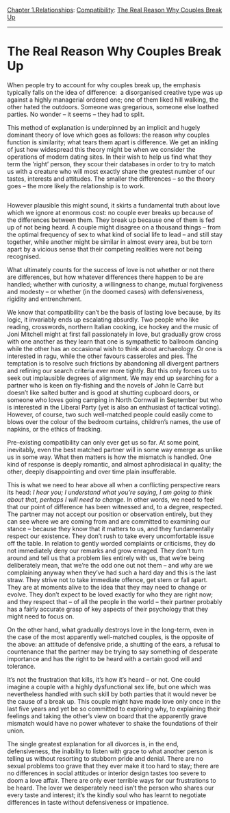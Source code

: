 [Chapter 1.Relationships](https://www.theschooloflife.com/thebookoflife/category/relationships/): [Compatibility](https://www.theschooloflife.com/thebookoflife/category/relationships/compatibility/): [The Real Reason Why Couples Break Up](https://www.theschooloflife.com/thebookoflife/the-real-reason-why-couples-break-up/)

* * *

# The Real Reason Why Couples Break Up

When people try to account for why couples break up, the emphasis typically falls on the idea of difference:&nbsp; a disorganised creative type was up against a highly managerial ordered one; one of them liked hill walking, the other hated the outdoors. Someone was gregarious, someone else loathed parties. No wonder – it seems – they had to split.&nbsp;

This method of explanation is underpinned by an implicit and hugely dominant theory of love which goes as follows: the reason why couples function is similarity; what tears them apart is difference. We get an inkling of just how widespread this theory might be when we consider the operations of modern dating sites. In their wish to help us find what they term the ‘right’ person, they scour their databases in order to try to match us with a creature who will most exactly share the greatest number of our tastes, interests and attitudes. The smaller the differences – so the theory goes – the more likely the relationship is to work.

<figure class="aligncenter"><img src="https://www.theschooloflife.com/thebookoflife/wp-content/uploads/2019/10/download.jpg" alt="" class="wp-image-23672" srcset="https://www.theschooloflife.com/thebookoflife/wp-content/uploads/2019/10/download.jpg 397w, https://www.theschooloflife.com/thebookoflife/wp-content/uploads/2019/10/download-223x300.jpg 223w" sizes="(max-width: 397px) 100vw, 397px"></figure>

However plausible this might sound, it skirts a fundamental truth about love which we ignore at enormous cost: no couple ever breaks up because of the differences between them. They break up because one of them is fed up of not being heard. A couple might disagree on a thousand things – from the optimal frequency of sex to what kind of social life to lead – and still stay together, while another might be similar in almost every area, but be torn apart by a vicious sense that their competing realities were not being recognised.

What ultimately counts for the success of love is not whether or not there are differences, but how whatever differences there happen to be are handled; whether with curiosity, a willingness to change, mutual forgiveness and modesty – or whether (in the doomed cases) with defensiveness, rigidity and entrenchment.&nbsp;

We know that compatibility can’t be the basis of lasting love because, by its logic, it invariably ends up escalating absurdly. Two people who like reading, crosswords, northern Italian cooking, ice hockey and the music of Joni Mitchell might at first fall passionately in love, but gradually grow cross with one another as they learn that one is sympathetic to ballroom dancing while the other has an occasional wish to think about archaeology. Or one is interested in ragu, while the other favours casseroles and pies. The temptation is to resolve such frictions by abandoning all divergent partners and refining our search criteria ever more tightly. But this only forces us to seek out implausible degrees of alignment. We may end up searching for a partner who is keen on fly-fishing and the novels of John le Carrè but doesn’t like salted butter and is good at shutting cupboard doors, or someone who loves going camping in North Cornwall in September but who is interested in the Liberal Party (yet is also an enthusiast of tactical voting). However, of course, two such well-matched people could easily come to blows over the colour of the bedroom curtains, children’s names, the use of napkins, or the ethics of fracking.

Pre-existing compatibility can only ever get us so far. At some point, inevitably, even the best matched partner will in some way emerge as unlike us in some way. What then matters is how the mismatch is handled. One kind of response is deeply romantic, and almost aphrodisiacal in quality; the other, deeply disappointing and over time plain insufferable.

This is what we need to hear above all when a conflicting perspective rears its head: _I hear you; I understand what you’re saying, I am going to think about that, perhaps I will need to change._ In other words, we need to feel that our point of difference has been witnessed and, to a degree, respected. The partner may not accept our position or observation entirely, but they can see where we are coming from and are committed to examining our stance – because they know that it matters to us, and they fundamentally respect our existence. They don’t rush to take every uncomfortable issue off the table. In relation to gently worded complaints or criticisms, they do not immediately deny our remarks and grow enraged. They don’t turn around and tell us that a problem lies entirely with us, that we’re being deliberately mean, that we’re the odd one out not them – and why are we complaining anyway when they’ve had such a hard day and this is the last straw. They strive not to take immediate offence, get stern or fall apart. They are at moments alive to the idea that they may need to change or evolve. They don’t expect to be loved exactly for who they are right now; and they respect that – of all the people in the world – their partner probably has a fairly accurate grasp of key aspects of their psychology that they might need to focus on.&nbsp;

On the other hand, what gradually destroys love in the long-term, even in the case of the most apparently well-matched couples, is the opposite of the above: an attitude of defensive pride, a shutting of the ears, a refusal to countenance that the partner may be trying to say something of desperate importance and has the right to be heard with a certain good will and tolerance.

It’s not the frustration that kills, it’s how it’s heard – or not. One could imagine a couple with a highly dysfunctional sex life, but one which was nevertheless handled with such skill by both parties that it would never be the cause of a break up. This couple might have made love only once in the last five years and yet be so committed to exploring why, to explaining their feelings and taking the other’s view on board that the apparently grave mismatch would have no power whatever to shake the foundations of their union.&nbsp;

The single greatest explanation for all divorces is, in the end, defensiveness, the inability to listen with grace to what another person is telling us without resorting to stubborn pride and denial. There are no sexual problems too grave that they ever make it too hard to stay; there are no differences in social attitudes or interior design tastes too severe to doom a love affair. There are only ever terrible ways for our frustrations to be heard. The lover we desperately need isn’t the person who shares our every taste and interest; it’s the kindly soul who has learnt to negotiate differences in taste without defensiveness or impatience.
